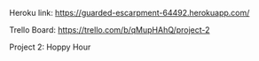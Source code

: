 Heroku link: https://guarded-escarpment-64492.herokuapp.com/

Trello Board: https://trello.com/b/qMupHAhQ/project-2

Project 2: Hoppy Hour

